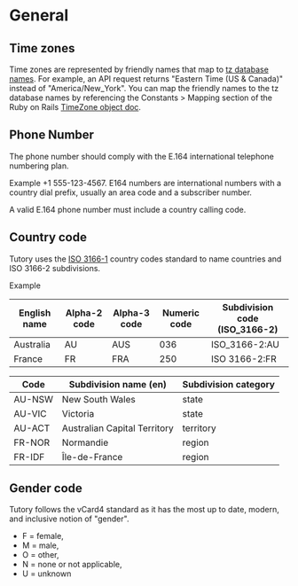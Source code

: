 # General

## Time zones

Time zones are represented by friendly names that map to <a target="_blank" href="http://en.wikipedia.org/wiki/List_of_tz_database_time_zones">tz database names</a>. 
For example, an API request returns "Eastern Time (US & Canada)" instead of "America/New_York". 
You can map the friendly names to the tz database names by referencing the Constants > Mapping 
section of the Ruby on Rails <a target="_blank" href="http://api.rubyonrails.org/classes/ActiveSupport/TimeZone.html">TimeZone object doc</a>.

## Phone Number

The phone number should comply with the E.164 international telephone numbering plan. 

Example +1 555-123-4567. E164 numbers are international numbers with a country dial prefix, 
usually an area code and a subscriber number.

A valid E.164 phone number must include a country calling code.

## Country code

Tutory uses the <a href="https://www.iso.org/iso-3166-country-codes.html">ISO 3166-1</a> country codes standard to name countries and ISO 3166-2 subdivisions. 

Example 

English name | Alpha-2 code | Alpha-3 code | Numeric code | Subdivision code (ISO_3166-2)
------------ | ----------- | ------------ | ------------ | -----------------------------
Australia | AU | AUS | 036 | ISO_3166-2:AU
France | FR | FRA | 250 | 	ISO 3166-2:FR


Code | Subdivision name (en) | Subdivision category
---- | --------------------- | ---------------------
AU-NSW | New South Wales | state
AU-VIC | Victoria | state
AU-ACT | Australian Capital Territory | territory
FR-NOR | Normandie | region
FR-IDF | Île-de-France | region

## Gender code

Tutory follows the vCard4 standard as it has the most up to date, modern, and inclusive notion of "gender".

* F = female,
* M = male,
* O = other,
* N = none or not applicable,
* U = unknown
